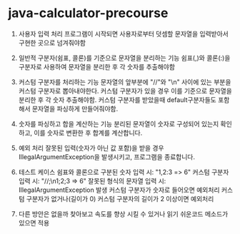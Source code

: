 # java-calculator-precourse

1. 사용자 입력 처리
   프로그램이 시작되면 사용자로부터 덧셈할 문자열을 입력받아서 구현한 곳으로 넘겨줘야함

2. 일반적 구분자(쉼표, 콜론)를 기준으로 문자열을 분리하는 기능
   쉼표(,)와 콜론(:)을 구분자로 사용하여 문자열을 분리한 후 각 숫자를 추출해야함

3. 커스텀 구분자를 처리하는 기능
   문자열의 앞부분에 "//"와 "\n" 사이에 있는 부분을 커스텀 구분자로 뽑아내야한다.
   커스텀 구분자가 있을 경우 이를 기준으로 문자열을 분리한 후 각 숫자 추출해야함.
   커스텀 구분자를 받았을때 default구분자들도 포함해서 문자열을 파싱하게 만들어줘야함.

4. 숫자를 파싱하고 합을 계산하는 기능
   분리된 문자열이 숫자로 구성되어 있는지 확인하고, 이를 숫자로 변환한 후 합계를 계산합니다.

5. 예외 처리
   잘못된 입력(숫자가 아닌 값 포함)을 받을 경우 IllegalArgumentException을 발생시키고, 프로그램을 종료합니다.

6. 테스트 케이스
   쉼표와 콜론으로 구분된 숫자 입력 시: "1,2:3 => 6"
   커스텀 구분자 입력 시: "//;\n1;2;3 => 6"
   잘못된 형식의 문자열 입력 시: IllegalArgumentException 발생
   커스텀 구분자가 숫자로 들어오면 예외처리
   커스텀 구분자가 없거나(길이가 0) 커스텀 구분자의 길이가 2 이상이면 예외처리

7. 다른 방안은 없을까 찾아보고 속도를 향상 시킬 수 있거나 읽기 쉬운코드 메소드가 있으면 적용